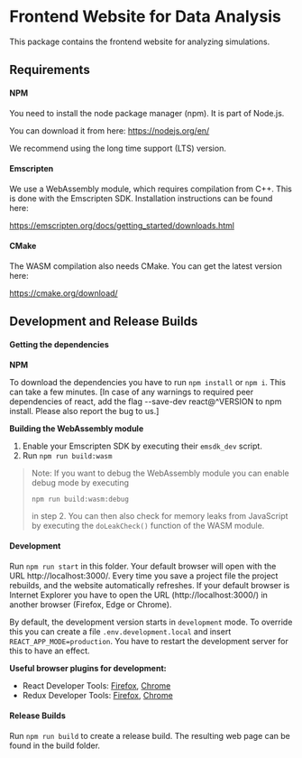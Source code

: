 # Frontend Website for Data Analysis

This package contains the frontend website for analyzing simulations.

## Requirements
#### NPM
You need to install the node package manager (npm). It is part of Node.js. 

You can download it from here: https://nodejs.org/en/

We recommend using the long time support (LTS) version.

#### Emscripten
We use a WebAssembly module, which requires compilation from C++. 
This is done with the Emscripten SDK. 
Installation instructions can be found here:

https://emscripten.org/docs/getting_started/downloads.html

#### CMake
The WASM compilation also needs CMake. You can get the latest version here: 

https://cmake.org/download/

## Development and Release Builds
#### Getting the dependencies
**NPM**

To download the dependencies you have to run `npm install` or `npm i`.
This can take a few minutes.
[In case of any warnings to required peer dependencies of react, 
add the flag --save-dev react@^VERSION to npm install. Please also report
the bug to us.]

**Building the WebAssembly module**
1. Enable your Emscripten SDK by executing their `emsdk_dev` script.
2. Run `npm run build:wasm`

> Note: If you want to debug the WebAssembly module you can enable debug mode by executing
>
> `npm run build:wasm:debug`
>
> in step 2. You can then also check for memory leaks from JavaScript by executing the `doLeakCheck()` function of the WASM module.

#### Development
Run `npm run start` in this folder. 
Your default browser will open with the URL http://localhost:3000/. 
Every time you save a project file the project rebuilds, and the website automatically refreshes. 
If your default browser is Internet Explorer you have to open the URL (http://localhost:3000/) in another browser (Firefox, Edge or Chrome).

By default, the development version starts in `development` mode. 
To override this you can create a file `.env.development.local` and insert `REACT_APP_MODE=production`.
You have to restart the development server for this to have an effect.

**Useful browser plugins for development:**
- React Developer Tools: [Firefox](https://addons.mozilla.org/de/firefox/addon/react-devtools/), [Chrome](https://chrome.google.com/webstore/detail/react-developer-tools/fmkadmapgofadopljbjfkapdkoienihi)
- Redux Developer Tools: [Firefox](https://addons.mozilla.org/de/firefox/addon/reduxdevtools/), [Chrome](https://chrome.google.com/webstore/detail/redux-devtools/lmhkpmbekcpmknklioeibfkpmmfibljd?hl=de)

#### Release Builds
Run `npm run build` to create a release build. The resulting web page can be found in the build folder.